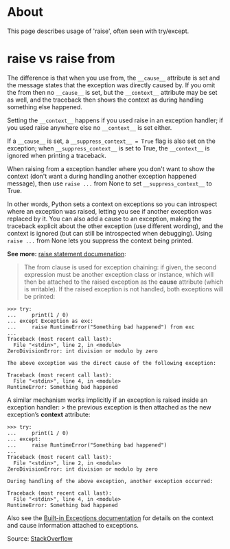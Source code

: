# About 

This page describes usage of 'raise', often seen with try/except.

# raise vs raise from

The difference is that when you use from, the `__cause__` attribute is set and the message states that the exception was directly caused by. If you omit the from then no `__cause__` is set, but the `__context__` attribute may be set as well, and the traceback then shows the context as during handling something else happened.

Setting the `__context__` happens if you used raise in an exception handler; if you used raise anywhere else no `__context__` is set either.

If a `__cause__` is set, a `__suppress_context__ = True` flag is also set on the exception; when `__suppress_context__` is set to True, the `__context__` is ignored when printing a traceback.

When raising from a exception handler where you don't want to show the context (don't want a during handling another exception happened message), then use `raise ...` from None to set `__suppress_context__` to True.

In other words, Python sets a context on exceptions so you can introspect where an exception was raised, letting you see if another exception was replaced by it. You can also add a cause to an exception, making the traceback explicit about the other exception (use different wording), and the context is ignored (but can still be introspected when debugging). Using `raise ...` from None lets you suppress the context being printed.

**See more:** [raise statement documenation](https://docs.python.org/3/reference/simple_stmts.html#raise):

>The from clause is used for exception chaining: if given, the second expression must be another exception class or instance, which will then be attached to the raised exception as the __cause__ attribute (which is writable). If the raised exception is not handled, both exceptions will be printed:

```
>>> try:
...     print(1 / 0)
... except Exception as exc:
...     raise RuntimeError("Something bad happened") from exc
...
Traceback (most recent call last):
  File "<stdin>", line 2, in <module>
ZeroDivisionError: int division or modulo by zero

The above exception was the direct cause of the following exception:

Traceback (most recent call last):
  File "<stdin>", line 4, in <module>
RuntimeError: Something bad happened
```

A similar mechanism works implicitly if an exception is raised inside an exception handler: > the previous exception is then attached as the new exception’s __context__ attribute:

```
>>> try:
...     print(1 / 0)
... except:
...     raise RuntimeError("Something bad happened")
...
Traceback (most recent call last):
  File "<stdin>", line 2, in <module>
ZeroDivisionError: int division or modulo by zero

During handling of the above exception, another exception occurred:

Traceback (most recent call last):
  File "<stdin>", line 4, in <module>
RuntimeError: Something bad happened
```

Also see the [Built-in Exceptions documentation](https://docs.python.org/3/library/exceptions.html#built-in-exceptions) for details on the context and cause information attached to exceptions.

Source: [StackOverflow](https://stackoverflow.com/a/24752607)
